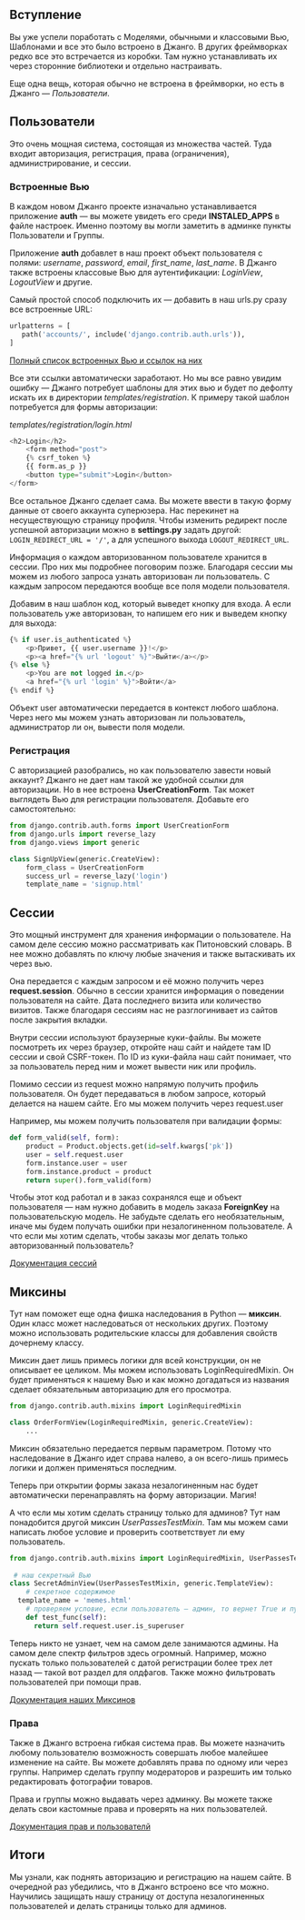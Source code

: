 
## Вступление
Вы уже успели поработать с Моделями, обычными и классовыми Вью, Шаблонами и все это было встроено в Джанго. В других фреймворках редко все это встречается из коробки. Там нужно устанавливать их через сторонние библиотеки и отдельно настраивать.

Еще одна вещь, которая обычно не встроена в фреймворки, но есть в Джанго — *Пользователи*.

## Пользователи
Это очень мощная система, состоящая из множества частей. Туда входит авторизация, регистрация, права (ограничения), администрирование, и сессии.

### Встроенные Вью
В каждом новом Джанго проекте изначально устанавливается приложение **auth** — вы можете увидеть его среди **INSTALED_APPS** в файле настроек. Именно поэтому вы могли заметить в админке пункты Пользователи и Группы.

Приложение **auth** добавлет в наш проект объект пользователя с полями: *username*, *password*, *email*, *first_name*, *last_name*. В Джанго также встроены классовые Вью для аутентификации: *LoginView*, *LogoutView* и другие.

Самый простой способ подключить их — добавить в наш urls.py сразу все встроенные URL:

```python
urlpatterns = [
   path('accounts/', include('django.contrib.auth.urls')),
]
```          
            
[Полный список встроенных Вью и ссылок на них](https://docs.djangoproject.com/en/2.0/topics/auth/default/#module-django.contrib.auth.views)

Все эти ссылки автоматически заработают. Но мы все равно увидим ошибку — Джанго потребует шаблоны для этих вью и будет по дефолту искать их в директории *templates/registration*. К примеру такой шаблон потребуется для формы авторизации:

*templates/registration/login.html*

```python
<h2>Login</h2>
	<form method="post">  
	{% csrf_token %} 
	{{ form.as_p }} 
	<button type="submit">Login</button>
</form>
```          
Все остальное Джанго сделает сама. Вы можете ввести в такую форму данные от своего аккаунта суперюзера. Нас перекинет на несуществующую страницу профиля. Чтобы изменить редирект после успешной авторизации можно в **settings.py** задать другой: `LOGIN_REDIRECT_URL = '/'`, а для успешного выхода `LOGOUT_REDIRECT_URL`.

Информация о каждом авторизованном пользователе хранится в сессии. Про них мы подробнее поговорим позже. Благодаря сессии мы можем из любого запроса узнать авторизован ли пользователь. С каждым запросом передаются вообще все поля модели пользователя.

Добавим в наш шаблон код, который выведет кнопку для входа. А если пользователь уже авторизован, то напишем его ник и выведем кнопку для выхода:

```python
{% if user.is_authenticated %} 
	<p>Привет, {{ user.username }}!</p>
	<p><a href="{% url 'logout' %}">Выйти</a></p>
{% else %} 
	<p>You are not logged in.</p>
	<a href="{% url 'login' %}">Войти</a> 
{% endif %}
```          

Объект user автоматически передается в контекст любого шаблона. Через него мы можем узнать авторизован ли пользователь, администратор ли он, вывести поля модели.

### Регистрация
С авторизацией разобрались, но как пользователю завести новый аккаунт? Джанго не дает нам такой же удобной ссылки для авторизации. Но в нее встроена **UserCreationForm**. Так может выглядеть Вью для регистрации пользователя. Добавьте его самостоятельно:

```python
from django.contrib.auth.forms import UserCreationForm 
from django.urls import reverse_lazy 
from django.views import generic

class SignUpView(generic.CreateView): 
    form_class = UserCreationForm 
    success_url = reverse_lazy('login') 
    template_name = 'signup.html'
```

## Сессии
Это мощный инструмент для хранения информации о пользователе. На самом деле сессию можно рассматривать как Питоновский словарь. В нее можно добавлять по ключу любые значения и также вытаскивать их через вью.

Она передается с каждым запросом и её можно получить через **request.session**. Обычно в сессии хранится информация о поведении пользователя на сайте. Дата последнего визита или количество визитов. Также благодаря сессиям нас не разглогинивает из сайтов после закрытия вкладки.

Внутри сессии используют браузерные куки-файлы. Вы можете посмотреть их через браузер, откройте наш сайт и найдете там ID сессии и свой CSRF-токен. По ID из куки-файла наш сайт понимает, что за пользователь перед ним и может вывести ник или профиль.

Помимо сессии из request можно напрямую получить профиль пользователя. Он будет передаваться в любом запросе, который делается на нашем сайте. Его мы можем получить через request.user

Например, мы можем получить пользователя при валидации формы:

```python
def form_valid(self, form): 
    product = Product.objects.get(id=self.kwargs['pk']) 
    user = self.request.user 
    form.instance.user = user 
    form.instance.product = product 
    return super().form_valid(form)
```          
Чтобы этот код работал и в заказ сохранялся еще и объект пользователя — нам нужно добавить в модель заказа **ForeignKey** на пользовательскую модель. Не забудьте сделать его необязательным, иначе мы будем получать ошибки при незалогиненном пользователе. А что если мы хотим сделать, чтобы заказы мог делать только авторизованный пользователь?

[Документация сессий](https://docs.djangoproject.com/en/2.0/topics/http/sessions/)

## Миксины
Тут нам поможет еще одна фишка наследования в Python — **миксин**. Один класс может наследоваться от нескольких других. Поэтому можно использовать родительские классы для добавления свойств дочернему классу.

Миксин дает лишь примесь логики для всей конструкции, он не описывает ее целиком. Мы можем использовать LoginRequiredMixin. Он будет применяться к нашему Вью и как можно догадаться из названия сделает обязательным авторизацию для его просмотра.

```python
from django.contrib.auth.mixins import LoginRequiredMixin

class OrderFormView(LoginRequiredMixin, generic.CreateView):
	...
```  
Миксин обязательно передается первым параметром. Потому что наследование в Джанго идет справа налево, а он всего-лишь примесь логики и должен применяться последним.

Теперь при открытии формы заказа незалогиненным нас будет автоматически перенаправлять на форму авторизации. Магия!

А что если мы хотим сделать страницу только для админов? Тут нам понадобится другой миксин *UserPassesTestMixin*. Там мы можем сами написать любое условие и проверить соответствует ли ему пользователь.

```python
from django.contrib.auth.mixins import LoginRequiredMixin, UserPassesTestMixin
    
 # наш секретный Вью
class SecretAdminView(UserPassesTestMixin, generic.TemplateView):
	# секретное содержимое
  template_name = 'memes.html'
	# проверяем условие, если пользователь — админ, то вернет True и пустит пользователя
	def test_func(self): 
	  return self.request.user.is_superuser
```    
Теперь никто не узнает, чем на самом деле занимаются админы. На самом деле спектр фильтров здесь огромный. Например, можно пускать только пользователей с датой регистрации более трех лет назад — такой вот раздел для олдфагов. Также можно фильтровать пользователей при помощи прав.

[Документация наших Миксинов](https://docs.djangoproject.com/en/2.0/topics/class-based-views/mixins/)

### Права
Также в Джанго встроена гибкая система прав. Вы можете назначить любому пользователю возможность совершать любое малейшее изменение на сайте. Вы можете добавлять права по одному или через группы. Например сделать группу модераторов и разрешить им только редактировать фотографии товаров.

Права и группы можно выдавать через админку. Вы можете также делать свои кастомные права и проверять на них пользователей.

[Документация прав и пользователй](https://docs.djangoproject.com/en/2.0/topics/auth/default/)

## Итоги
Мы узнали, как поднять авторизацию и регистрацию на нашем сайте. В очередной раз убедились, что в Джанго встроено все что можно. Научились защищать нашу страницу от доступа незалогиненных пользователей и делать страницы только для админов.